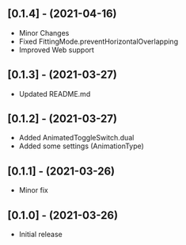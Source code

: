 ## [0.1.4] - (2021-04-16)

- Minor Changes
- Fixed FittingMode.preventHorizontalOverlapping
- Improved Web support

## [0.1.3] - (2021-03-27)

- Updated README.md

## [0.1.2] - (2021-03-27)

- Added AnimatedToggleSwitch.dual
- Added some settings (AnimationType)

## [0.1.1] - (2021-03-26)

- Minor fix

## [0.1.0] - (2021-03-26)

- Initial release
